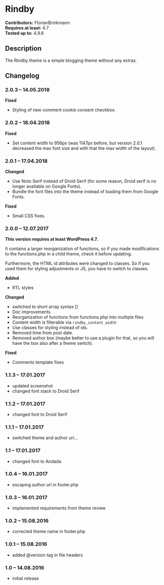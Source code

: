 # Rindby 
**Contributors:** FlorianBrinkmann  
**Requires at least:** 4.7  
**Tested up to:** 4.9.6  


## Description 

The Rindby theme is a simple blogging theme without any extras.


## Changelog 


### 2.0.3 – 14.05.2018 

**Fixed**

* Styling of new comment cookie consent checkbox.


### 2.0.2 – 18.04.2018 

**Fixed**

* Set content width to 956px (was 1147px before, but version 2.0.1 decreased the max font size and with that the max width of the layout).


### 2.0.1 – 17.04.2018 

**Changed**

* Use Noto Serif instead of Droid Serif (for some reason, Droid serif is no longer available on Google Fonts).
* Bundle the font files into the theme instead of loading them from Google Fonts.

**Fixed**

* Small CSS fixes.


### 2.0.0 – 12.07.2017 

**This version requires at least WordPress 4.7.**

It contains a larger reorganization of functions, so if you
made modifications to the functions.php in a child theme, check it before updating.

Furthermore, the HTML id attributes were changed to classes. So if you used them for
styling adjustments or JS, you have to switch to classes.

**Added**

* RTL styles

**Changed**

* switched to short array syntax []
* Doc improvements
* Reorganization of functions from functions.php into multiple files
* Content width is filterable via `rindby_content_width`
* Use classes for styling instead of ids.
* Removed time from post date.
* Removed author box (maybe better to use a plugin for that, so you will have the box
also after a theme switch).

**Fixed**

* Comments template fixes


### 1.1.3 – 17.01.2017 

* updated screenshot
* changed font stack to Droid Serif




### 1.1.2 – 17.01.2017 

* changed font to Droid Serif




### 1.1.1 – 17.01.2017 

* switched theme and author uri…




### 1.1 – 17.01.2017 

* changed font to Andada




### 1.0.4 – 16.01.2017 

* escaping author url in footer.php




### 1.0.3 – 16.01.2017 

* implemented requirements from theme review




### 1.0.2 – 15.08.2016 

* corrected theme name in footer.php




### 1.0.1 – 15.08.2016 

* added @version tag in file headers




### 1.0 – 14.08.2016 

* initial release
